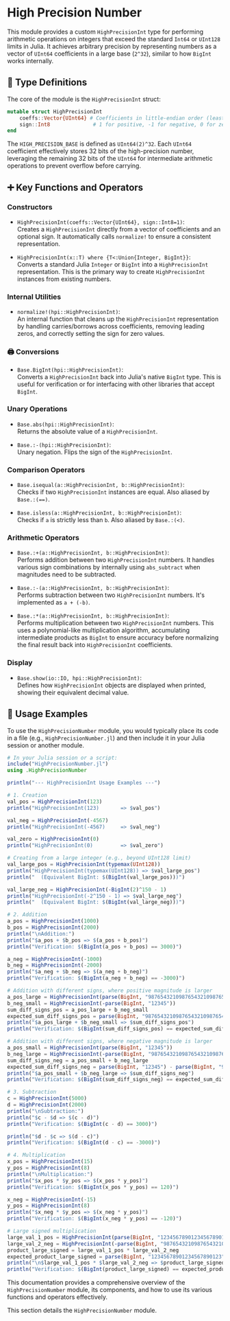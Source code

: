 # High Precision Number

This module provides a custom `HighPrecisionInt` type for performing arithmetic operations on integers that exceed the standard `Int64` or `UInt128` limits in Julia. It achieves arbitrary precision by representing numbers as a vector of `UInt64` coefficients in a large base (`2^32`), similar to how `BigInt` works internally.

## 🔧 Type Definitions

The core of the module is the `HighPrecisionInt` struct:

```julia
mutable struct HighPrecisionInt
    coeffs::Vector{UInt64} # Coefficients in little-endian order (least significant first)
    sign::Int8              # 1 for positive, -1 for negative, 0 for zero
end
```

The `HIGH_PRECISION_BASE` is defined as `UInt64(2)^32`. Each `UInt64` coefficient effectively stores 32 bits of the high-precision number, leveraging the remaining 32 bits of the `UInt64` for intermediate arithmetic operations to prevent overflow before carrying.

## ➕ Key Functions and Operators

### Constructors

- `HighPrecisionInt(coeffs::Vector{UInt64}, sign::Int8=1)`:  
  Creates a `HighPrecisionInt` directly from a vector of coefficients and an optional sign. It automatically calls `normalize!` to ensure a consistent representation.

- `HighPrecisionInt(x::T) where {T<:Union{Integer, BigInt}}`:  
  Converts a standard Julia `Integer` or `BigInt` into a `HighPrecisionInt` representation. This is the primary way to create `HighPrecisionInt` instances from existing numbers.

### Internal Utilities

- `normalize!(hpi::HighPrecisionInt)`:  
  An internal function that cleans up the `HighPrecisionInt` representation by handling carries/borrows across coefficients, removing leading zeros, and correctly setting the sign for zero values.

### 🖨️  Conversions

- `Base.BigInt(hpi::HighPrecisionInt)`:  
  Converts a `HighPrecisionInt` back into Julia's native `BigInt` type. This is useful for verification or for interfacing with other libraries that accept `BigInt`.

### Unary Operations

- `Base.abs(hpi::HighPrecisionInt)`:  
  Returns the absolute value of a `HighPrecisionInt`.

- `Base.:-(hpi::HighPrecisionInt)`:  
  Unary negation. Flips the sign of the `HighPrecisionInt`.

### Comparison Operators

- `Base.isequal(a::HighPrecisionInt, b::HighPrecisionInt)`:  
  Checks if two `HighPrecisionInt` instances are equal. Also aliased by `Base.:(==)`.

- `Base.isless(a::HighPrecisionInt, b::HighPrecisionInt)`:  
  Checks if `a` is strictly less than `b`. Also aliased by `Base.:(<)`.

### Arithmetic Operators

- `Base.:+(a::HighPrecisionInt, b::HighPrecisionInt)`:  
  Performs addition between two `HighPrecisionInt` numbers. It handles various sign combinations by internally using `abs_subtract` when magnitudes need to be subtracted.

- `Base.:-(a::HighPrecisionInt, b::HighPrecisionInt)`:  
  Performs subtraction between two `HighPrecisionInt` numbers. It's implemented as `a + (-b)`.

- `Base.:*(a::HighPrecisionInt, b::HighPrecisionInt)`:  
  Performs multiplication between two `HighPrecisionInt` numbers. This uses a polynomial-like multiplication algorithm, accumulating intermediate products as `BigInt` to ensure accuracy before normalizing the final result back into `HighPrecisionInt` coefficients.

### Display

- `Base.show(io::IO, hpi::HighPrecisionInt)`:  
  Defines how `HighPrecisionInt` objects are displayed when printed, showing their equivalent decimal value.

## 🧪 Usage Examples

To use the `HighPrecisionNumber` module, you would typically place its code in a file (e.g., `HighPrecisionNumber.jl`) and then include it in your Julia session or another module.

```julia
# In your Julia session or a script:
include("HighPrecisionNumber.jl")
using .HighPrecisionNumber

println("--- HighPrecisionInt Usage Examples ---")

# 1. Creation
val_pos = HighPrecisionInt(123)
println("HighPrecisionInt(123)       => $val_pos")

val_neg = HighPrecisionInt(-4567)
println("HighPrecisionInt(-4567)     => $val_neg")

val_zero = HighPrecisionInt(0)
println("HighPrecisionInt(0)         => $val_zero")

# Creating from a large integer (e.g., beyond UInt128 limit)
val_large_pos = HighPrecisionInt(typemax(UInt128))
println("HighPrecisionInt(typemax(UInt128)) => $val_large_pos")
println("  (Equivalent BigInt: $(BigInt(val_large_pos)))")

val_large_neg = HighPrecisionInt(-BigInt(2)^150 - 1)
println("HighPrecisionInt(-2^150 - 1) => $val_large_neg")
println("  (Equivalent BigInt: $(BigInt(val_large_neg)))")

# 2. Addition
a_pos = HighPrecisionInt(1000)
b_pos = HighPrecisionInt(2000)
println("\nAddition:")
println("$a_pos + $b_pos => $(a_pos + b_pos)")
println("Verification: $(BigInt(a_pos + b_pos) == 3000)")

a_neg = HighPrecisionInt(-1000)
b_neg = HighPrecisionInt(-2000)
println("$a_neg + $b_neg => $(a_neg + b_neg)")
println("Verification: $(BigInt(a_neg + b_neg) == -3000)")

# Addition with different signs, where positive magnitude is larger
a_pos_large = HighPrecisionInt(parse(BigInt, "98765432109876543210987654321098765"))
b_neg_small = HighPrecisionInt(-parse(BigInt, "12345"))
sum_diff_signs_pos = a_pos_large + b_neg_small
expected_sum_diff_signs_pos = parse(BigInt, "98765432109876543210987654321098765") - parse(BigInt, "12345")
println("$a_pos_large + $b_neg_small => $sum_diff_signs_pos")
println("Verification: $(BigInt(sum_diff_signs_pos) == expected_sum_diff_signs_pos)")

# Addition with different signs, where negative magnitude is larger
a_pos_small = HighPrecisionInt(parse(BigInt, "12345"))
b_neg_large = HighPrecisionInt(-parse(BigInt, "98765432109876543210987654321098765"))
sum_diff_signs_neg = a_pos_small + b_neg_large
expected_sum_diff_signs_neg = parse(BigInt, "12345") - parse(BigInt, "98765432109876543210987654321098765")
println("$a_pos_small + $b_neg_large => $sum_diff_signs_neg")
println("Verification: $(BigInt(sum_diff_signs_neg) == expected_sum_diff_signs_neg)")

# 3. Subtraction
c = HighPrecisionInt(5000)
d = HighPrecisionInt(2000)
println("\nSubtraction:")
println("$c - $d => $(c - d)")
println("Verification: $(BigInt(c - d) == 3000)")

println("$d - $c => $(d - c)")
println("Verification: $(BigInt(d - c) == -3000)")

# 4. Multiplication
x_pos = HighPrecisionInt(15)
y_pos = HighPrecisionInt(8)
println("\nMultiplication:")
println("$x_pos * $y_pos => $(x_pos * y_pos)")
println("Verification: $(BigInt(x_pos * y_pos) == 120)")

x_neg = HighPrecisionInt(-15)
y_pos = HighPrecisionInt(8)
println("$x_neg * $y_pos => $(x_neg * y_pos)")
println("Verification: $(BigInt(x_neg * y_pos) == -120)")

# Large signed multiplication
large_val_1_pos = HighPrecisionInt(parse(BigInt, "12345678901234567890123"))
large_val_2_neg = HighPrecisionInt(-parse(BigInt, "98765432109876543210987"))
product_large_signed = large_val_1_pos * large_val_2_neg
expected_product_large_signed = parse(BigInt, "12345678901234567890123") * -parse(BigInt, "98765432109876543210987")
println("\n$large_val_1_pos * $large_val_2_neg => $product_large_signed")
println("Verification: $(BigInt(product_large_signed) == expected_product_large_signed)")
```

This documentation provides a comprehensive overview of the `HighPrecisionNumber` module, its components, and how to use its various functions and operators effectively.

This section details the `HighPrecisionNumber` module.
